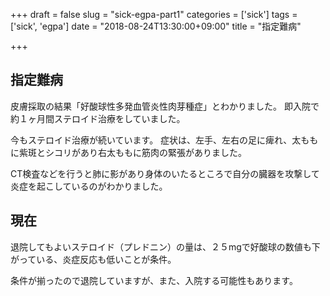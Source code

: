 +++
draft = false
slug = "sick-egpa-part1"
categories = ['sick']
tags = ['sick', 'egpa']
date = "2018-08-24T13:30:00+09:00"
title = "指定難病"

+++

## 指定難病
皮膚採取の結果「好酸球性多発血管炎性肉芽種症」とわかりました。
即入院で約１ヶ月間ステロイド治療をしていました。

<!--more-->

今もステロイド治療が続いています。
症状は、左手、左右の足に痺れ、太ももに紫斑とシコリがあり右太ももに筋肉の緊張がありました。

CT検査などを行うと肺に影があり身体のいたるところで自分の臓器を攻撃して炎症を起こしているのがわかりました。

## 現在
退院してもよいステロイド（プレドニン）の量は、２５mgで好酸球の数値も下がっている、炎症反応も低いことが条件。

条件が揃ったので退院していますが、また、入院する可能性もあります。

